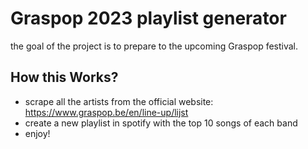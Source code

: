 # Graspop 2023 playlist generator
the goal of the project is to prepare to the upcoming Graspop festival. 

## How this Works?
- scrape all the artists from the official website: https://www.graspop.be/en/line-up/lijst
- create a new playlist in spotify with the top 10 songs of each band
- enjoy!
